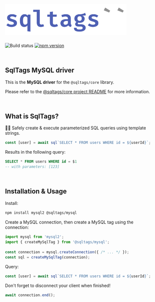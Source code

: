 # <img src="https://raw.githubusercontent.com/brombal/sqltags/v1/sqltags-logo.svg" width="400" alt="sqltags project logo" title="sqltags" />

![Build status](https://github.com/brombal/sqltags/actions/workflows/build-test.yml/badge.svg?branch=main)
[![npm version](https://badge.fury.io/js/@sqltags%2Fcore.svg)](https://badge.fury.io/js/@sqltags/mysql)

<br>

## SqlTags MySQL driver 

This is the **MySQL driver** for the `@sqltags/core` library.

Please refer to the [@sqltags/core project README](https://github.com/brombal/sqltags/#readme) for more information.

<br>

## What is SqlTags?

🔧✨ Safely create & execute parameterized SQL queries using template strings.

```ts
const [user] = await sql`SELECT * FROM users WHERE id = ${userId}`;
```

Results in the following query:

```sql
SELECT * FROM users WHERE id = $1
-- with parameters: [123]
```

<br>

## Installation & Usage

Install:

```sh
npm install mysql2 @sqltags/mysql
```

Create a MySQL connection, then create a MySQL tag using the connection:

```ts
import mysql from 'mysql2';
import { createMySqlTag } from '@sqltags/mysql';

const connection = mysql.createConnection({ /* ... */ });
const sql = createMySqlTag(connection);
```

Query:

```ts
const [user] = await sql`SELECT * FROM users WHERE id = ${userId}`;
```

Don't forget to disconnect your client when finished!

```ts
await connection.end();
```
